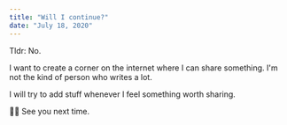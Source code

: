 ```yaml
---
title: "Will I continue?"
date: "July 18, 2020"
---
```


Tldr: No.

I want to create a corner on the internet where I can share something. I'm not the kind of person who writes a lot.

I will try to add stuff whenever I feel something worth sharing.

👋🏻 See you next time.
